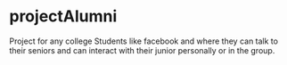 # projectAlumni
Project for any college Students like facebook and where they can talk to their seniors and can interact with their junior personally or in the group.
